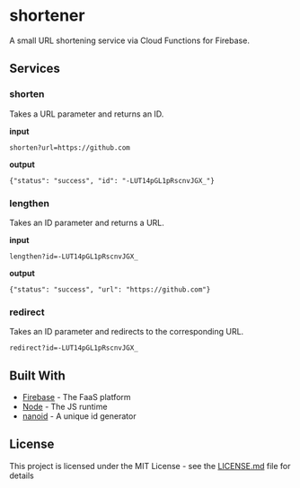 # shortener

A small URL shortening service via Cloud Functions for Firebase.

## Services

### shorten

Takes a URL parameter and returns an ID.

**input**
```
shorten?url=https://github.com
```
**output**
```
{"status": "success", "id": "-LUT14pGL1pRscnvJGX_"}
```

### lengthen

Takes an ID parameter and returns a URL.

**input**
```
lengthen?id=-LUT14pGL1pRscnvJGX_
```
**output**
```
{"status": "success", "url": "https://github.com"}
```

### redirect

Takes an ID parameter and redirects to the corresponding URL.

```
redirect?id=-LUT14pGL1pRscnvJGX_
```

## Built With

* [Firebase](https://firebase.google.com/) - The FaaS platform
* [Node](https://nodejs.org) - The JS runtime
* [nanoid](https://zelark.github.io/nano-id-cc/) - A unique id generator

## License

This project is licensed under the MIT License - see the [LICENSE.md](LICENSE.md) file for details
